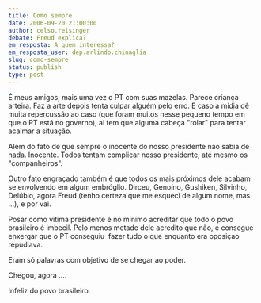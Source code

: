 ```yaml
---
title: Como sempre
date: 2006-09-20 21:00:00
author: celso.reisinger
debate: Freud explica?
em_resposta: A quem interessa?
em_resposta_user: dep.arlindo.chinaglia
slug: como-sempre
status: publish 
type: post
---
```


É meus amigos, mais uma vez o PT com suas mazelas. Parece criança arteira. Faz a arte depois tenta culpar alguém pelo erro. E caso a midia dê muita repercussão ao caso (que foram muitos nesse pequeno tempo em que o PT está no governo), ai tem que alguma cabeça "rolar" para tentar acalmar a situação.


Além do fato de que sempre o inocente do nosso presidente não sabia de nada. Inocente. Todos tentam complicar nosso presidente, até mesmo os "companheiros".


Outro fato engraçado também é que todos os mais próximos dele acabam se envolvendo em algum embróglio. Dirceu, Genoíno, Gushiken, Silvinho, Delúbio, agora Freud (tenho certeza que me esqueci de algum nome, mas ...), e por vai.


Posar como vitima presidente é no mínimo acreditar que todo o povo brasileiro é imbecil. Pelo menos metade dele acredito que não, e consegue enxergar que o PT conseguiu  fazer tudo o que enquanto era oposiçao repudiava.


Eram só palavras com objetivo de se chegar ao poder.


Chegou, agora ....


Infeliz do povo brasileiro.


